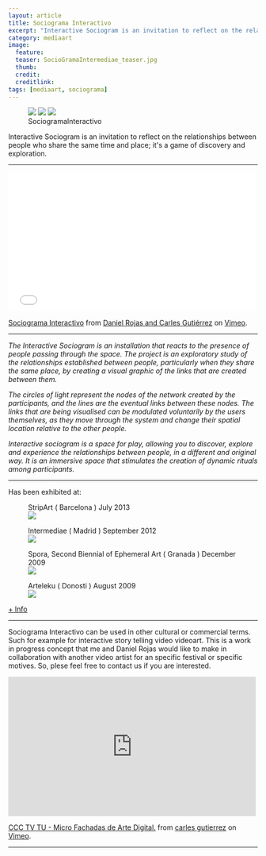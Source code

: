 ```yaml
---
layout: article
title: Sociograma Interactivo
excerpt: "Interactive Sociogram is an invitation to reflect on the relationships between people who share the same time and place; it's a game of discovery and exploration."
category: mediaart
image: 
  feature:
  teaser: SocioGramaIntermediae_teaser.jpg
  thumb:
  credit: 
  creditlink: 
tags: [mediaart, sociograma]
---
```


<figure class="third">
	<img src="https://farm8.staticflickr.com/7564/16142865578_1f47f9deba_z.jpg">
	<img src="http://media.tumblr.com/tumblr_m5kf3qPoJ81qa7rwa.jpg">
	<img src="http://media.tumblr.com/tumblr_m3ux06VDdL1qa7rwa.jpg">
	<figcaption>SociogramaInteractivo</figcaption>
</figure>

Interactive Sociogram is an invitation to reflect on the relationships between people who share the same time and place; it's a game of discovery and exploration.

***

<iframe src="//player.vimeo.com/video/47769687" width="500" height="281" frameborder="0" webkitallowfullscreen mozallowfullscreen allowfullscreen></iframe> <p><a href="http://vimeo.com/47769687">Sociograma Interactivo</a> from <a href="http://vimeo.com/user2257329">Daniel Rojas and Carles Gutiérrez</a> on <a href="https://vimeo.com">Vimeo</a>.</p>

---

*The Interactive Sociogram is an installation that reacts to the presence of people passing through the space. The project is an exploratory study of the relationships established between people, particularly when they share the same place, by creating a visual graphic of the links that are created between them.*

*The circles of light represent the nodes of the network created by the participants, and the lines are the eventual links between these nodes. The links that are being visualised can be modulated voluntarily by the users themselves, as they move through the system and change their spatial location relative to the other people.*

*Interactive sociogram is a space for play, allowing you to discover, explore and experience the relationships between people, in a different and original way. It is an immersive space that stimulates the creation of dynamic rituals among participants.*

---


Has been exhibited at:


<figure class="one">
	<figcaption>StripArt ( Barcelona ) July 2013</figcaption>
	<img src="http://media.tumblr.com/eea5f7925ba5b2463e553459660ebe3a/tumblr_muvumijQ5B1qapeqco1_500.jpg">
</figure>

<figure class="one">
	<figcaption>Intermediae ( Madrid ) September 2012</figcaption>
	<img src="https://farm8.staticflickr.com/7564/16142865578_1f47f9deba_z.jpg">
</figure>

<figure class="one">
	<figcaption>Spora, Second Biennial of Ephemeral Art ( Granada ) December 2009</figcaption>
	<img src="http://media.tumblr.com/tumblr_l5wvroEvd31qa7rwa.jpg">
</figure>

<figure class="one">
	<figcaption>Arteleku ( Donosti ) August 2009
	</figcaption>
	<img src="http://media.tumblr.com/tumblr_kuaq7fKpUH1qa7rwa.jpg">
</figure>

[+ Info](http://sociogramainteractivo.net/)


---
Sociograma Interactivo can be used in other cultural or commercial terms. Such for example for interactive story telling video videoart. This is a work in progress concept that me and Daniel Rojas would like to make in collaboration with another video artist for an specific festival or specific motives. So, plese feel free to contact us if you are interested.

<iframe src="https://player.vimeo.com/video/118826526" width="500" height="281" frameborder="0" webkitallowfullscreen mozallowfullscreen allowfullscreen></iframe> <p><a href="https://vimeo.com/118826526">CCC TV TU - Micro Fachadas de Arte Digital.</a> from <a href="https://vimeo.com/user863376">carles gutierrez</a> on <a href="https://vimeo.com">Vimeo</a>.</p>

---






